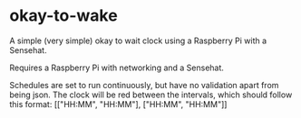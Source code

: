 # okay-to-wake
A simple (very simple) okay to wait clock using a Raspberry Pi with a Sensehat.

Requires a Raspberry Pi with networking and a Sensehat.

Schedules are set to run continuously, but have no validation apart from being json. The clock will be red between the intervals, which should follow this format:
[["HH:MM", "HH:MM"], ["HH:MM", "HH:MM"]]